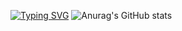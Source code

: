 <a href="https://git.io/typing-svg"><img src="https://readme-typing-svg.demolab.com?font=Fira+Code&size=27&duration=1800&pause=800&color=F79385&background=FFF5F100&multiline=true&width=520&height=88&lines=patience+is+key+in+life;耐+心+是+生+活+的+关+键" alt="Typing SVG" /></a>
![Anurag's GitHub stats](https://github-readme-stats.vercel.app/api?username=HOWILLMAKEIT)


